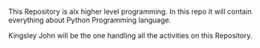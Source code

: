 This Repository is alx higher level programming. In this repo it will contain everything about Python Programming language.

Kingsley John will be the one handling all the activities on this Repository.
